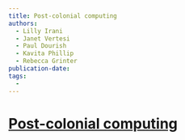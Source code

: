 ```yaml
---
title: Post-colonial computing
authors: 
  - Lilly Irani
  - Janet Vertesi
  - Paul Dourish
  - Kavita Phillip
  - Rebecca Grinter
publication-date:
tags:
  - 
---
```

# [Post-colonial computing](https://www.dourish.com/publications/2010/chi2010-postcolonial.pdf)